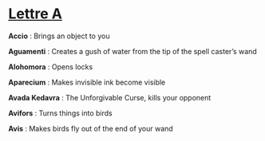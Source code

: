 # [Lettre A](/)

**Accio** : Brings an object to you

**Aguamenti** : Creates a gush of water from the tip of the spell caster’s wand

**Alohomora** : Opens locks

**Aparecium** : Makes invisible ink become visible

**Avada Kedavra** : The Unforgivable Curse, kills your opponent

**Avifors** : Turns things into birds

**Avis** : Makes birds fly out of the end of your wand

